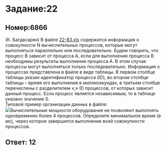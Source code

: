 <h1>Задание:22</h1><h2>Номер:6866</h2>(К. Багдасарян) В файле <a href="ege-proc/22-83.xls">22-83.xls</a> содержится информация о совокупности N вычислительных процессов, которые могут выполняться параллельно или последовательно. Будем говорить, что процесс B зависит от процесса A, если для выполнения процесса B необходимы результаты выполнения процесса A. В этом случае процессы могут выполняться только последовательно. Информация о процессах представлена в файле в виде таблицы. В первом столбце таблицы указан идентификатор процесса (ID), во втором столбце таблицы – время его выполнения в миллисекундах, в третьем столбце перечислены с разделителем «;» ID процессов, от которых зависит данный процесс. Если процесс является независимым, то в таблице указано значение 0.<br/>Типовой пример организации данных в файле:<br/><img src="https://kpolyakov.spb.ru/cms/images/5516.gif">Вычислительные мощности оборудования не позволяют выполнять одновременно более 4 процессов. Определите минимальное время (в мс), через которое завершится выполнение всей совокупности процессов.<h2>Ответ:
12</h2>